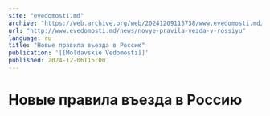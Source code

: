 ```yaml
---
site: "evedomosti.md"
archive: "https://web.archive.org/web/20241209113738/www.evedomosti.md/news/novye-pravila-vezda-v-rossiyu"
url: "http://www.evedomosti.md/news/novye-pravila-vezda-v-rossiyu"
language: ru
title: "Новые правила въезда в Россию"
publication: '[[Moldavskie Vedomosti]]'
published: 2024-12-06T15:00
---
```


# Новые правила въезда в Россию

